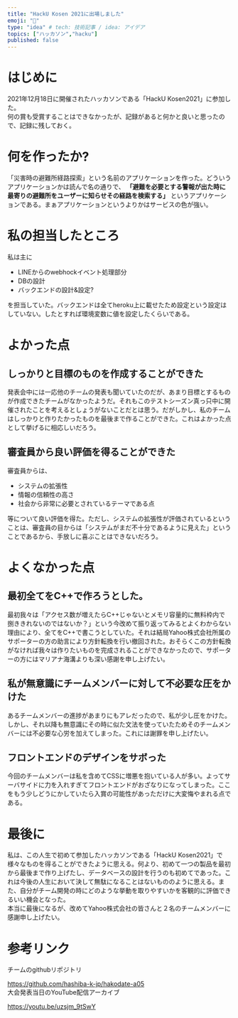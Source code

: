 ```yaml
---
title: "HackU Kosen 2021に出場しました"
emoji: "🧊"
type: "idea" # tech: 技術記事 / idea: アイデア
topics: ["ハッカソン","hacku"]
published: false
---
```


# はじめに
2021年12月18日に開催されたハッカソンである「HackU Kosen2021」に参加した。  
何の賞も受賞することはできなかったが、記録があると何かと良いと思ったので、記録に残しておく。

# 何を作ったか?
「災害時の避難所経路探索」という名前のアプリケーションを作った。どういうアプリケーションかは読んで名の通りで、 __「避難を必要とする警報が出た時に最寄りの避難所をユーザーに知らせその経路を検索する」__ というアプリケーションである。まぁアプリケーションというよりかはサービスの色が強い。

# 私の担当したところ
私は主に
- LINEからのwebhockイベント処理部分
- DBの設計
- バックエンドの設計&設定?

を担当していた。バックエンドは全てheroku上に載せたため設定という設定はしていない。したとすれば環境変数に値を設定したくらいである。

# よかった点

## しっかりと目標のものを作成することができた
発表会中には一応他のチームの発表も聞いていたのだが、あまり目標とするものが作成できたチームがなかったようだ。それもこのテストシーズン真っ只中に開催されたことを考えるとしょうがないことだとは思う。だがしかし、私のチームはしっかりと作りたかったものを最後まで作ることができた。これはよかった点として挙げるに相応しいだろう。

## 審査員から良い評価を得ることができた
審査員からは、
- システムの拡張性
- 情報の信頼性の高さ
- 社会から非常に必要とされているテーマである点

等について良い評価を得た。ただし、システムの拡張性が評価されているということは、審査員の目からは「システムがまだ不十分であるように見えた」ということであるから、手放しに喜ぶことはできないだろう。

# よくなかった点

## 最初全てをC++で作ろうとした。
最初我々は「アクセス数が増えたらC++じゃないとメモリ容量的に無料枠内で捌ききれないのではないか？」という今改めて振り返ってみるとよくわからない理由により、全てをC++で書こうとしていた。それは結局Yahoo株式会社所属のサポーターの方の助言により方針転換を行い撤回された。おそらくこの方針転換がなければ我々は作りたいものを完成されることができなかったので、サポーターの方にはマリアナ海溝よりも深い感謝を申し上げたい。

## 私が無意識にチームメンバーに対して不必要な圧をかけた
あるチームメンバーの進捗があまりにもアレだったので、私が少し圧をかけた。しかし、それ以降も無意識にその時に似た文法を使っていたためそのチームメンバーには不必要な心労を加えてしまった。これには謝罪を申し上げたい。

## フロントエンドのデザインをサボった
今回のチームメンバーは私を含めてCSSに増悪を抱いている人が多い。よってサーバサイドに力を入れすぎてフロントエンドがおざなりになってしまった。ここをもう少しどうにかしていたら入賞の可能性があっただけに大変悔やまれる点である。

# 最後に
私は、この人生で初めて参加したハッカソンである「HackU Kosen2021」で様々なものを得ることができたように思える。何より、初めて一つの製品を最初から最後まで作り上げたし、データベースの設計を行うのも初めてであった。これは今後の人生において決して無駄になることはないもののように思える。また、自分がチーム開発の時にどのような挙動を取りやすいかを客観的に評価できるいい機会となった。  
本当に最後になるが、改めてYahoo株式会社の皆さんと２名のチームメンバーに感謝申し上げたい。

# 参考リンク
チームのgithubリポジトリ

https://github.com/hashiba-k-jp/hakodate-a05  
大会発表当日のYouTube配信アーカイブ

https://youtu.be/uzsjm_9tSwY